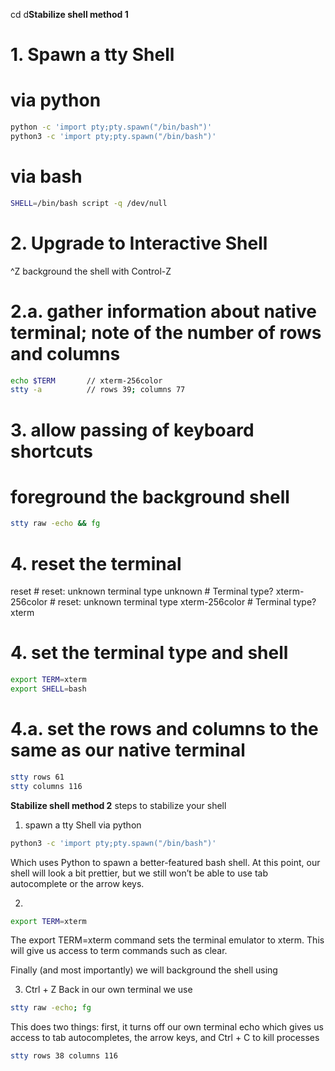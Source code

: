 cd d**Stabilize shell method 1**
# 1. Spawn a tty Shell
# via python
```bash
python -c 'import pty;pty.spawn("/bin/bash")'
python3 -c 'import pty;pty.spawn("/bin/bash")'
```
# via bash
```bash
SHELL=/bin/bash script -q /dev/null
```

# 2. Upgrade to Interactive Shell 
^Z background the shell with Control-Z

# 2.a. gather information about native terminal; note of the number of rows and columns
```bash
echo $TERM       // xterm-256color
stty -a          // rows 39; columns 77
```

# 3. allow passing of keyboard shortcuts
# foreground the background shell
```bash
stty raw -echo && fg
```

# 4. reset the terminal
reset
    # reset: unknown terminal type unknown
    # Terminal type? xterm-256color
    # reset: unknown terminal type xterm-256color
    # Terminal type? xterm

# 4. set the terminal type and shell
```bash
export TERM=xterm
export SHELL=bash
```

# 4.a. set the rows and columns to the same as our native terminal
```bash
stty rows 61
stty columns 116
```

**Stabilize shell method 2**
steps to stabilize your shell
1.  spawn a tty Shell via python 
```bash 
python3 -c 'import pty;pty.spawn("/bin/bash")'
```
Which uses Python to spawn a better-featured bash shell. At this point, our shell will look a bit prettier, but we still won’t be able to use tab autocomplete or the arrow keys.

2.  
```bash
export TERM=xterm
```
The export TERM=xterm command sets the terminal emulator to xterm. This will give us access to term commands such as clear.

Finally (and most importantly) we will background the shell using

3. Ctrl + Z
Back in our own terminal we use

```bash
stty raw -echo; fg
```

This does two things: first, it turns off our own terminal echo which gives us access to tab autocompletes, the arrow keys, and Ctrl + C to kill processes

```bash 
stty rows 38 columns 116
```
